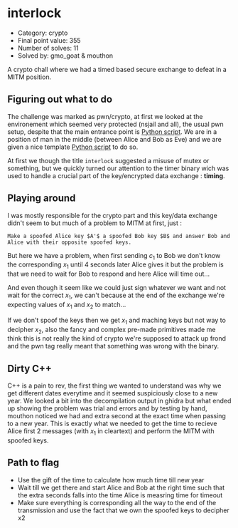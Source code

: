 # interlock

- Category: crypto
- Final point value: 355
- Number of solves: 11
- Solved by: gmo_goat & mouthon

A crypto chall where we had a timed based secure exchange to defeat in a MITM position.

## Figuring out what to do

The challenge was marked as pwn/crypto, at first we looked at the environement which seemed very protected (nsjail and all), the usual pwn setup, despite that the main entrance point is [Python script](./chall/task.py). We are in a position of man in the middle (between Alice and Bob as Eve) and we are given a nice template [Python script](./chall/eve.py) to do so.

At first we though the title `interlock` suggested a misuse of mutex or something, but we quickly turned our attention to the timer binary wich was used to handle a crucial part of the key/encrypted data exchange : __timing__.

## Playing around

I was mostly responsible for the crypto part and this key/data exchange didn't seem to but much of a problem to MITM at first, just :

    Make a spoofed Alice key $A'$ a spoofed Bob key $B$ and answer Bob and Alice with their opposite spoofed keys.

But here we have a problem, when first sending $c_1$ to Bob we don't know the corresponding $x_1$ until 4 seconds later Alice gives it but the problem is that we need to wait for Bob to respond and here Alice will time out...

And even though it seem like we could just sign whatever we want and not wait for the correct $x_1$, we can't because at the end of the exchange we're expecting values of $x_1$ and $x_2$ to match...

If we don't spoof the keys then we get $x_1$ and maching keys but not way to decipher $x_2$, also the fancy and complex pre-made primitives made me think this is not really the kind of crypto we're supposed to attack up frond and the pwn tag really meant that something was wrong with the binary.

## Dirty C++

C++ is a pain to rev, the first thing we wanted to understand was why we get different dates everytime and it seemed suspiciously close to a new year.
We looked a bit into the decompilation output in ghidra but what ended up showing the problem was trial and errors and by testing by hand, mouthon noticed we had and extra second at the exact time when passing to a new year. This is exactly what we needed to get the time to recieve Alice first 2 messages (with $x_1$ in cleartext) and perform the MITM with spoofed keys.

## Path to flag

- Use the gift of the time to calculate how much time till new year
- Wait till we get there and start Alice and Bob at the right time such that the extra seconds falls into the time Alice is measring time for timeout
- Make sure everything is corresponding all the way to the end of the transmission and use the fact that we own the spoofed keys to decipher x2
